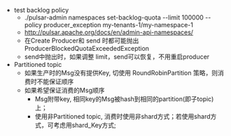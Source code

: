 * test backlog policy                                                                                                                                                                                     
   * ./pulsar-admin namespaces set-backlog-quota --limit 100000 --policy producer_exception my-tenants-1/my-namespace-1                                                                                   
   * http://pulsar.apache.org/docs/en/admin-api-namespaces/                                                                                                                                                  
   *  在Create Producer和 send 时都可能抛出ProducerBlockedQuotaExceededException                                                                                                                               
   *  send中抛出时，如果调整 limit，send可以恢复，不用重启producer
 * Partitioned topic
    * 如果生产时的Msg没有提供Key, 切使用 RoundRobinPartition 策略，则消费时不能保证顺序
    * 如果希望保证消费的Msg顺序
       * Msg附带key, 相同key的Msg被hash到相同的partition(即子topic)上；
       * 使用非Partitioned topic, 消费时使用非shard方式；若使用shard方式，可考虑用shard_Key方式; 
